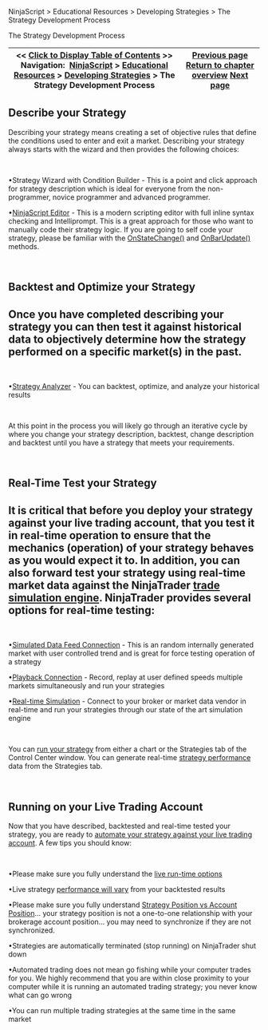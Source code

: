 ﻿


NinjaScript \> Educational Resources \> Developing Strategies \> The Strategy Development Process






















The Strategy Development Process







| \<\< [Click to Display Table of Contents](the_strategy_development_process.md) \>\> **Navigation:**     [NinjaScript](ninjascript-1.md) \> [Educational Resources](educational_resources-1.md) \> [Developing Strategies](developing_strategies-1.md) \> The Strategy Development Process | [Previous page](compiling7-1.md) [Return to chapter overview](developing_strategies-1.md) [Next page](working_with_accounts-1.md) |
| --- | --- |











## Describe your Strategy


Describing your strategy means creating a set of objective rules that define the conditions used to enter and exit a market. Describing your strategy always starts with the wizard and then provides the following choices:


 


•Strategy Wizard with Condition Builder \- This is a point and click approach for strategy description which is ideal for everyone from the non\-programmer, novice programmer and advanced programmer. 

•[NinjaScript Editor](editor-1.md) \- This is a modern scripting editor with full inline syntax checking and Intelliprompt. This is a great approach for those who want to manually code their strategy logic. If you are going to self code your strategy, please be familiar with the [OnStateChange()](onstatechange-1.md) and [OnBarUpdate()](onbarupdate-1.md) methods. 

 


## Backtest and Optimize your Strategy


## Once you have completed describing your strategy you can then test it against historical data to objectively determine how the strategy performed on a specific market(s) in the past.


 


•[Strategy Analyzer](strategy_analyzer-1.md) \- You can backtest, optimize, and analyze your historical results 

 


At this point in the process you will likely go through an iterative cycle by where you change your strategy description, backtest, change description and backtest until you have a strategy that meets your requirements.


 


## Real\-Time Test your Strategy


## It is critical that before you deploy your strategy against your live trading account, that you test it in real\-time operation to ensure that the mechanics (operation) of your strategy behaves as you would expect it to. In addition, you can also forward test your strategy using real\-time market data against the NinjaTrader [trade simulation engine](simulation-1.md). NinjaTrader provides several options for real\-time testing:


 


•[Simulated Data Feed Connection](simulated_data_feed_connection-1.md) \- This is an random internally generated market with user controlled trend and is great for force testing operation of a strategy

•[Playback Connection](playback_connection-1.md) \- Record, replay at user defined speeds multiple markets simultaneously and run your strategies

•[Real\-time Simulation](simulation-1.md) \- Connect to your broker or market data vendor in real\-time and run your strategies through our state of the art simulation engine

 


You can [run your strategy](running_ninjascript_strategies-1.md) from either a chart or the Strategies tab of the Control Center window. You can generate real\-time [strategy performance](strategies_tab2.md) data from the Strategies tab.


 


## Running on your Live Trading Account
Now that you have described, backtested and real\-time tested your strategy, you are ready to [automate your strategy against your live trading account](running_ninjascript_strategies-1.md). A few tips you should know:


 


•Please make sure you fully understand the [live run\-time options](strategies_tab2.md)

•Live strategy [performance will vary](discrepancies_real-time_vs_bac-1.md) from your backtested results

•Please make sure you fully understand [Strategy Position vs Account Position](strategy_position_vs_account_p-1.md)... your strategy position is not a one\-to\-one relationship with your brokerage account position... you may need to synchronize if they are not synchronized. 

•Strategies are automatically terminated (stop running) on NinjaTrader shut down

•Automated trading does not mean go fishing while your computer trades for you. We highly recommend that you are within close proximity to your computer while it is running an automated trading strategy; you never know what can go wrong

•You can run multiple trading strategies at the same time in the same market








